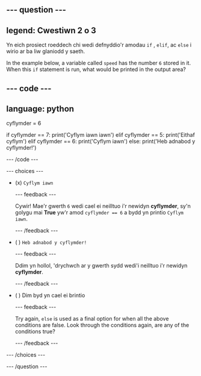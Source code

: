 
--- question ---
---
legend: Cwestiwn 2 o 3
---

Yn eich prosiect roeddech chi wedi defnyddio'r amodau `if` , `elif`, ac `else` i wirio ar ba liw glaniodd y saeth.

In the example below, a variable called `speed` has the number `6` stored in it. When this `if` statement is run, what would be printed in the output area?

--- code ---
---
language: python
---
cyflymder = 6

if cyflymder == 7: print('Cyflym iawn iawn') elif cyflymder == 5: print('Eithaf cyflym') elif cyflymder == 6: print('Cyflym iawn') else: print('Heb adnabod y cyflymder!')

--- /code ---

--- choices ---

- (x) `Cyflym iawn`

  --- feedback ---

  Cywir! Mae'r gwerth `6` wedi cael ei neilltuo i'r newidyn **cyflymder**, sy'n golygu mai **True** yw'r amod `cyflymder == 6` a bydd yn printio `Cyflym iawn`.

  --- /feedback ---

- ( ) `Heb adnabod y cyflymder!`

  --- feedback ---

  Ddim yn hollol, 'drychwch ar y gwerth sydd wedi'i neilltuo i'r newidyn **cyflymder**.

  --- /feedback ---

- ( ) Dim byd yn cael ei brintio

  --- feedback ---

  Try again, `else` is used as a final option for when all the above conditions are false. Look through the conditions again, are any of the conditions true?

  --- /feedback ---

--- /choices ---

--- /question ---
